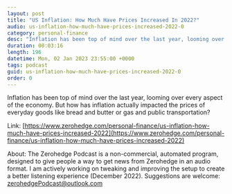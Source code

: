 ```yaml
---
layout: post
title: "US Inflation: How Much Have Prices Increased In 2022?"
audio: us-inflation-how-much-have-prices-increased-2022-0
category: personal-finance
desc: "Inflation has been top of mind over the last year, looming over every aspect of the economy. But how has inflation actually impacted the prices of everyday goods like bread and butter or gas and public transportation?"
duration: 00:03:16
length: 196
datetime: Mon, 02 Jan 2023 23:55:00 +0000
tags: podcast
guid: us-inflation-how-much-have-prices-increased-2022-0
order: 0
---
```

Inflation has been top of mind over the last year, looming over every aspect of the economy. But how has inflation actually impacted the prices of everyday goods like bread and butter or gas and public transportation?

Link: [https://www.zerohedge.com/personal-finance/us-inflation-how-much-have-prices-increased-2022](https://www.zerohedge.com/personal-finance/us-inflation-how-much-have-prices-increased-2022)

About: The Zerohedge Podcast is a non-commercial, automated program, designed to give people a way to get news from Zerohedge in an audio format.  I am actively working on tweaking and improving the setup to create a better listening experience (December 2022).  Suggestions are welcome: [zerohedgePodcast@outlook.com](mailto:zerohedgePodcast@outlook.com)